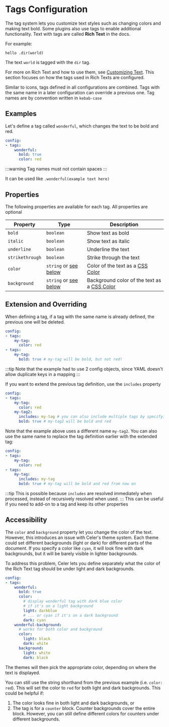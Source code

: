 # Tags Configuration
The tag system lets you customize text styles such as changing colors and
making text bold. Some plugins also use tags to enable additional functionality.
Text with tags are called **Rich Text** in the docs. 

For example:
```
hello .dir(world)
```
The text `world` is tagged with the `dir` tag.

For more on Rich Text and how to use them, see [Customizing Text](../customizing-text.md).
This section focuses on how the tags used in Rich Texts are configured.

Similar to icons, tags defined in all configurations are combined.
Tags with the same name in a later configuration can override a previous one.
Tag names are by convention written in `kebab-case`

## Examples
Let's define a tag called `wonderful`, which changes the text to be bold and red.
```yaml
config:
- tags:
    wonderful:
      bold: true
      color: red
```
:::warning
Tag names must not contain spaces
:::

It can be used like `.wonderful(example text here)`

## Properties
The following properties are available for each tag. All properties are optional

|Property|Type|Description|
|-|-|-|
|`bold`|`boolean`|Show text as bold|
|`italic`|`boolean`|Show text as italic|
|`underline`|`boolean`|Underline the text|
|`strikethrough`|`boolean`|Strike through the text|
|`color`|`string` or [see below](#accessibility)|Color of the text as a [CSS Color](https://www.w3schools.com/cssref/css_colors.php)|
|`background`|`string` or [see below](#accessibility)|Background color of the text as a [CSS Color](https://www.w3schools.com/cssref/css_colors.php)|

## Extension and Overriding
When defining a tag, if a tag with the same name is already defined, the previous one will be deleted.
```yaml
config:
- tags:
    my-tag:
      color: red
- tags:
    my-tag:
      bold: true # my-tag will be bold, but not red!
```
:::tip
Note that the example had to use 2 config objects, since YAML doesn't allow duplicate keys in a mapping
:::

If you want to extend the previous tag definition, use the `includes` property
```yaml
config:
- tags:
    my-tag:
      color: red
    my-tag2:
      includes: my-tag # you can also include multiple tags by specifying an array here
      bold: true # my-tag2 will be bold and red
```
Note that the example above uses a different name `my-tag2`. You can also use the same name to replace the tag definition earlier with the extended tag:
```yaml
config:
- tags:
    my-tag:
      color: red
- tags:
    my-tag:
      includes: my-tag
      bold: true # my-tag will be bold and red from now on
```
:::tip
This is possible because `includes` are resolved immediately when processed, instead of recursively resolved when used.
:::
This can be useful if you need to add-on to a tag and keep its other properties
      
## Accessibility
The `color` and `background` property let you change the color of the text. However, this introduces an issue with Celer's theme system. Each theme could set different backgrounds (light or dark) for different parts of the document. If you specify a color like `cyan`, it will look fine with dark backgrounds, but it will be barely visible in lighter backgrounds.

To address this problem, Celer lets you define separately what the color of the Rich Text tag should be under light and dark backgrounds.
```yaml
config:
- tags:
    wonderful:
      bold: true
      color:
        # display wonderful tag with dark blue color
        # if it's on a light background
        light: darkblue
        # ... or cyan if it's on a dark background
        dark: cyan
    wonderful-background:
      # works for both color and background
      color:
        light: black
        dark: white
      background:
        light: white
        dark: black
```
The themes will then pick the appropriate color, depending on where the text is displayed.

You can still use the string shorthand from the previous example (i.e. `color: red`). This will set the color to `red` for both light and dark backgrounds. This could be helpful if:

1. The color looks fine in both light and dark backgrounds, or
2. The tag is for a `counter` block. Counter backgrounds cover the entire block. However, you can still define different colors for counters under different backgrounds.
